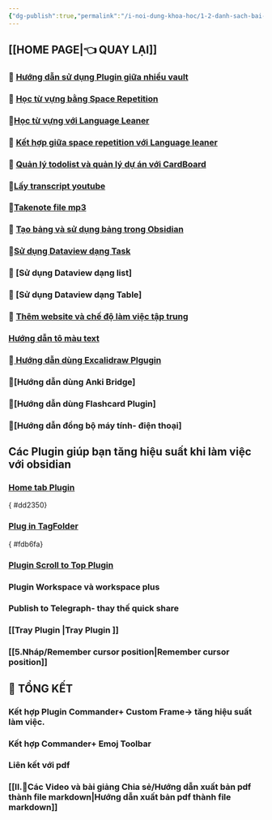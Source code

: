```yaml
---
{"dg-publish":true,"permalink":"/i-noi-dung-khoa-hoc/1-2-danh-sach-bai-hoc-obsidian-nang-cao/","dgPassFrontmatter":true,"created":"","updated":""}
---
```




## [[HOME PAGE\|👈 QUAY LẠI]]

### 💎 [Hướng dẫn sử dụng Plugin giữa nhiều vault](https://www.facebook.com/groups/219067851029823/posts/223744593895482/)

### 💎 [Học từ vựng bằng Space Repetition](https://www.facebook.com/groups/219067851029823/posts/234525699484038/)

### 💎[Học từ vựng với Language Leaner](https://www.facebook.com/groups/219067851029823/posts/234529566150318/)
 
### 💎 [Kết hợp giữa space repetition với Language leaner](https://www.facebook.com/groups/219067851029823/posts/234529566150318/)

### 💎 [Quản lý todolist và quản lý dự án với CardBoard](https://www.facebook.com/groups/219067851029823/posts/233222509614357/)

### 💎[Lấy transcript youtube](https://www.facebook.com/groups/219067851029823/posts/232158386387436/)

### 💎[Takenote file mp3](https://www.facebook.com/groups/219067851029823/posts/233408126262462/)

### 💎 [Tạo bảng và sử dụng bảng trong Obsidian](https://www.facebook.com/groups/219067851029823/posts/231771149759493/)


### 💎[Sử dụng Dataview dạng Task](https://www.facebook.com/groups/219067851029823/posts/238619882407953/)

### 💎 [Sử dụng Dataview dạng list]

### 💎 [Sử dụng Dataview dạng Table]

### 💎 [Thêm website và chế độ làm việc tập trung](https://www.facebook.com/groups/219067851029823/posts/236522149284393)

### [Hướng dẫn tô màu text](https://www.facebook.com/groups/219067851029823/posts/227707163499225/)

### 💎[ Hướng dẫn dùng Excalidraw Plgugin](https://www.facebook.com/groups/219067851029823/posts/246889781580963/)

### 💎[Hướng dẫn dùng Anki Bridge]

### 💎[Hướng dẫn dùng Flashcard Plugin]

### 💎[Hướng dẫn đồng bộ máy tính- điện thoại] 


## Các Plugin giúp bạn tăng hiệu suất khi làm việc với obsidian
### [Home tab Plugin](https://www.facebook.com/groups/219067851029823/posts/246574121612529/)
{ #dd2350}

### [Plug in TagFolder](https://www.facebook.com/groups/219067851029823/posts/246574121612529/)
{ #fdb6fa}

### [ Plugin Scroll to Top Plugin](https://www.facebook.com/groups/594306492570157/posts/690826986251440/)
### Plugin Workspace và workspace plus
### Publish to Telegraph- thay thế quick share
### [[Tray Plugin \|Tray Plugin ]]
### [[5.Nháp/Remember cursor position\|Remember cursor position]] 

##  🌟  TỔNG KẾT

### Kết hợp Plugin Commander+ Custom Frame-> tăng hiệu suất làm việc.

### Kết hợp Commander+ Emoj Toolbar

### Liên kết với pdf

### [[II.🌱Các Video và bài giảng Chia sẻ/Hướng dẫn xuất bản pdf thành file markdown\|Hướng dẫn xuất bản pdf thành file markdown]]


